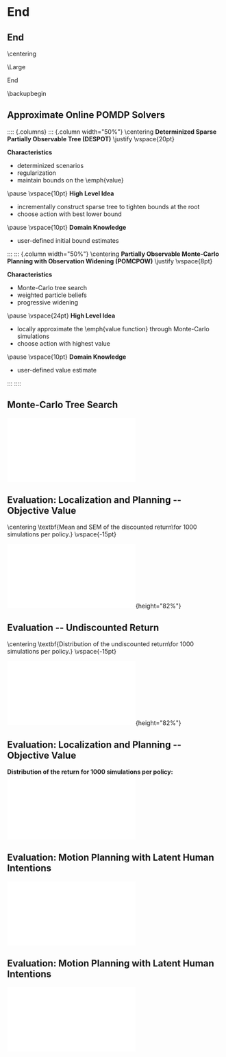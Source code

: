 # End

## End

\centering

\Large

End

\backupbegin

## Approximate Online POMDP Solvers

:::: {.columns}
::: {.column width="50%"}
\centering
**Determinized Sparse Partially Observable Tree (DESPOT)**
\justify
\vspace{20pt}


**Characteristics**

- determinized scenarios
- regularization
- maintain bounds on the \emph{value}

\pause
\vspace{10pt}
**High Level Idea**

- incrementally construct sparse tree to
  tighten bounds at the root
- choose action with best lower bound

\pause
\vspace{10pt}
**Domain Knowledge**

- user-defined initial bound estimates


:::
::: {.column width="50%"}
\centering
**Partially Observable Monte-Carlo Planning with Observation Widening (POMCPOW)**
\justify
\vspace{8pt}

**Characteristics**

- Monte-Carlo tree search
- weighted particle beliefs
- progressive widening

\pause
\vspace{24pt}
**High Level Idea**

- locally approximate the \emph{value function} through Monte-Carlo simulations
- choose action with highest value

\pause
\vspace{10pt}
**Domain Knowledge**

- user-defined value estimate


:::
::::


## Monte-Carlo Tree Search

![](./media/pomdp-solvers/mcts-general.pdf)


## Evaluation: Localization and Planning -- Objective Value

\centering
\textbf{Mean and SEM of the discounted return\\for 1000 simulations per policy.}
\vspace{-15pt}

![](media/localization-and-planning/plots/lp_value_sem_eval_plot-inf_discounted_reward.pdf){height="82%"}


## Evaluation -- Undiscounted Return

\centering
\textbf{Distribution of the undiscounted return\\for 1000 simulations per policy.}
\vspace{-15pt}

![](media/localization-and-planning/plots/lp_value_violin_eval_plot-undiscounted_reward.pdf){height="82%"}


## Evaluation: Localization and Planning -- Objective Value

**Distribution of the return for 1000 simulations per policy:**
![](media/localization-and-planning/plots/lp_value_violin_eval_plot-inf_discounted_reward.pdf)

## Evaluation: Motion Planning with Latent Human Intentions

![](media/motion-planning-hri/plots/hri_value_sem_plot.pdf)

## Evaluation: Motion Planning with Latent Human Intentions

![](media/motion-planning-hri/plots/hri_outcome_histogram_plot.pdf)
